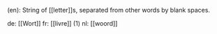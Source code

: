 (en): String of [[letter]]s, separated from other words by blank spaces.

de: [[Wort]]
fr: [[livre]] (1)
nl: [[woord]]
